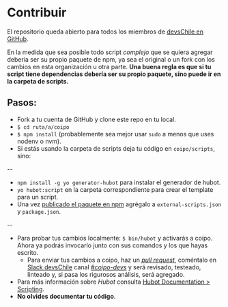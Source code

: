 # Contribuir

El repositorio queda abierto para todos los miembros de [devsChile en GitHub](https://github.com/devschile).

En la medida que sea posible todo script *complejo* que se quiera agregar debería ser su propio paquete de npm, ya sea el original o un fork con los cambios en esta organización u otra parte. **Una buena regla es que si tu script tiene dependencias debería ser su propio paquete, sino puede ir en la carpeta de scripts.**

## Pasos:

- Fork a tu cuenta de GitHub y clone este repo en tu local.
- `$ cd ruta/a/coipo`
- `$ npm install` (probablemente sea mejor usar `sudo` a menos que uses nodenv o nvm).
- Si estás usando la carpeta de scripts deja tu código en `coipo/scripts`, sino:

--

- `npm install -g yo generator-hubot` para instalar el generador de hubot.
- `yo hubot:script` en la carpeta correspondiente para crear el template para un script.
- Una vez [publicado el paquete en npm](https://gist.github.com/coolaj86/1318304) agrégalo a `external-scripts.json` y `package.json`.

--

- Para probar tus cambios localmente: `$ bin/hubot` y activarás a coipo. Ahora ya podrás invocarlo junto con sus comandos y los que hayas escrito.
  - Para enviar tus cambios a coipo, haz un [_pull request_](https://gitlab.com/proinchile/coipo), coméntalo en [Slack devsChile](http://www.devschile.cl) canal [*#coipo-devs*](http://proinchile.slack.com/messages/bot-dev) y será revisado, testeado, linteado y, si pasa los rigurosos análisis, será agregado.
-  Para más información sobre *Hubot* consulta [Hubot Documentation > Scripting](https://hubot.github.com/docs/scripting/).
-  **No olvides documentar tu código**.

